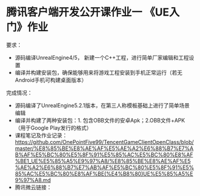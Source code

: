 # 腾讯客户端开发公开课作业一   《UE入门》作业
要求：
- 源码编译UnrealEngine4/5， 新建一个C++工程，进行简单厂家编辑和工程设置
- 编译并构建安装包，确保能够用来将游戏工程安装到手机正常运行（若无Android手机可构建桌面版本）

完成情况：
- 源码编译了UnrealEngine5.2.1版本，在第三人称模板基础上进行了简单场景编辑
- 编译并构建了两种安装包：1. 包含OBB文件的安卓Apk；2.OBB文件+APK（用于Google Play发行的格式）
- 课程笔记及作业记录：https://github.com/OnePointFive99/TencentGameClientOpenClass/blob/master/%E8%85%BE%E8%AE%AF%E5%AE%A2%E6%88%B7%E7%AB%AF%E5%BC%80%E5%8F%91%E5%85%AC%E5%BC%80%E8%AF%BE1_UE%E5%85%A5%E9%97%A8/%E8%85%BE%E8%AE%AF%E5%AE%A2%E6%88%B7%E7%AB%AF%E5%BC%80%E5%8F%91%E5%85%AC%E5%BC%80%E8%AF%BE(%E4%B8%80)UE%E5%85%A5%E9%97%A8.md
- 腾讯微云链接：

